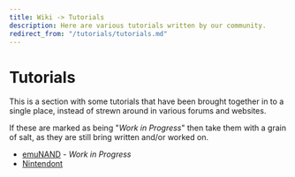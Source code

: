 ```yaml
---
title: Wiki -> Tutorials
description: Here are various tutorials written by our community.
redirect_from: "/tutorials/tutorials.md"
---
```


# Tutorials
This is a section with some tutorials that have been brought together in to a single place, instead of strewn around in various forums and websites.

If these are marked as being "_Work in Progress_" then take them with a grain of salt, as they are still bring written and/or worked on.

* [emuNAND](./emunand.md) - _Work in Progress_
* [Nintendont](./nintendont.md) 
